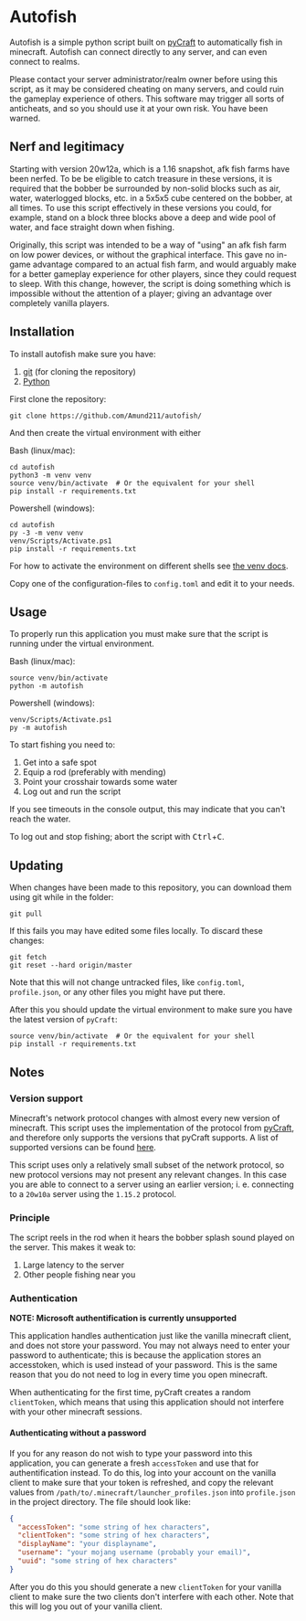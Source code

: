 # Autofish
Autofish is a simple python script built on [pyCraft](https://github.com/ammaraskar/pyCraft/) to automatically fish in minecraft.
Autofish can connect directly to any server, and can even connect to realms.

Please contact your server administrator/realm owner before using this script, as it may be considered cheating on many servers, and could ruin the gameplay experience of others.
This software may trigger all sorts of anticheats, and so you should use it at your own risk. You have been warned.

## Nerf and legitimacy
Starting with version 20w12a, which is a 1.16 snapshot, afk fish farms have been nerfed.
To be be eligible to catch treasure in these versions, it is required that the bobber be surrounded by non-solid blocks such as air, water, waterlogged blocks, etc. in a 5x5x5 cube centered on the bobber, at all times.
To use this script effectively in these versions you could, for example, stand on a block three blocks above a deep and wide pool of water, and face straight down when fishing.

Originally, this script was intended to be a way of "using" an afk fish farm on low power devices, or without the graphical interface.
This gave no in-game advantage compared to an actual fish farm, and would arguably make for a better gameplay experience for other players, since they could request to sleep.
With this change, however, the script is doing something which is impossible without the attention of a player; giving an advantage over completely vanilla players.

## Installation
To install autofish make sure you have:
1. [git](https://git-scm.com/) (for cloning the repository)
1. [Python](https://www.python.org/downloads/)

First clone the repository:
```shell
git clone https://github.com/Amund211/autofish/
```

And then create the virtual environment with either

Bash (linux/mac):
```shell
cd autofish
python3 -m venv venv
source venv/bin/activate  # Or the equivalent for your shell
pip install -r requirements.txt
```

Powershell (windows):
```shell
cd autofish
py -3 -m venv venv
venv/Scripts/Activate.ps1
pip install -r requirements.txt
```

For how to activate the environment on different shells see [the venv docs](https://docs.python.org/3/library/venv.html).

Copy one of the configuration-files to ```config.toml``` and edit it to your needs.

## Usage
To properly run this application you must make sure that the script is running under the virtual environment.


Bash (linux/mac):
```shell
source venv/bin/activate
python -m autofish
```

Powershell (windows):
```shell
venv/Scripts/Activate.ps1
py -m autofish
```

To start fishing you need to:
1. Get into a safe spot
1. Equip a rod (preferably with mending)
1. Point your crosshair towards some water
1. Log out and run the script

If you see timeouts in the console output, this may indicate that you can't reach the water.

To log out and stop fishing; abort the script with <kbd>Ctrl</kbd>+<kbd>C</kbd>.

## Updating
When changes have been made to this repository, you can download them using git while in the folder:
```shell
git pull
```

If this fails you may have edited some files locally.
To discard these changes:
```shell
git fetch
git reset --hard origin/master
```
Note that this will not change untracked files, like `config.toml`, `profile.json`, or any other files you might have put there.

After this you should update the virtual environment to make sure you have the latest version of `pyCraft`:
```shell
source venv/bin/activate  # Or the equivalent for your shell
pip install -r requirements.txt
```

## Notes
### Version support
Minecraft's network protocol changes with almost every new version of minecraft.
This script uses the implementation of the protocol from [pyCraft](https://github.com/ammaraskar/pyCraft/), and therefore only supports the versions that pyCraft supports.
A list of supported versions can be found [here](https://github.com/ammaraskar/pyCraft#supported-minecraft-versions).

This script uses only a relatively small subset of the network protocol, so new protocol versions may not present any relevant changes.
In this case you are able to connect to a server using an earlier version; i. e. connecting to a `20w10a` server using the `1.15.2` protocol.

### Principle
The script reels in the rod when it hears the bobber splash sound played on the server.
This makes it weak to:
1. Large latency to the server
1. Other people fishing near you

### Authentication
**NOTE: Microsoft authentification is currently unsupported**

This application handles authentication just like the vanilla minecraft client, and does not store your password.
You may not always need to enter your password to authenticate; this is because the application stores an accesstoken, which is used instead of your password.
This is the same reason that you do not need to log in every time you open minecraft.

When authenticating for the first time, pyCraft creates a random ```clientToken```, which means that using this application should not interfere with your other minecraft sessions.

#### Authenticating without a password
If you for any reason do not wish to type your password into this application, you can generate a fresh ```accessToken``` and use that for authentification instead.
To do this, log into your account on the vanilla client to make sure that your token is refreshed, and copy the relevant values from ```/path/to/.minecraft/launcher_profiles.json``` into ```profile.json``` in the project directory.
The file should look like:
```json
{
  "accessToken": "some string of hex characters",
  "clientToken": "some string of hex characters",
  "displayName": "your displayname",
  "username": "your mojang username (probably your email)",
  "uuid": "some string of hex characters"
}
```
After you do this you should generate a new ```clientToken``` for your vanilla client to make sure the two clients don't interfere with each other.
Note that this will log you out of your vanilla client.
